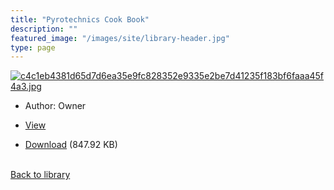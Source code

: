 ```yaml
---
title: "Pyrotechnics Cook Book"
description: ""
featured_image: "/images/site/library-header.jpg"
type: page
---
```


<a href="https://drive.google.com/file/d/1cTipM-Fh-WKJBznwHUFLvnsH3G6Fh3U2/view" target="_blank">![c4c1eb4381d65d7d6ea35e9fc828352e9335e2be7d41235f183bf6faaa45f4a3.jpg](/images/library/c4c1eb4381d65d7d6ea35e9fc828352e9335e2be7d41235f183bf6faaa45f4a3.jpg)</a>
* Author: Owner
* <a href="https://drive.google.com/file/d/1cTipM-Fh-WKJBznwHUFLvnsH3G6Fh3U2/view" target="_blank">View</a>

* [Download](https://drive.google.com/uc?export=download&id=1cTipM-Fh-WKJBznwHUFLvnsH3G6Fh3U2) (847.92 KB)

<br />[Back to library](/library/)
